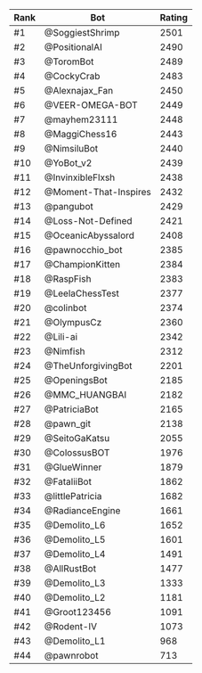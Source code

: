 Rank|Bot|Rating
---|---|---
#1|@SoggiestShrimp|2501
#2|@PositionalAI|2490
#3|@ToromBot|2489
#4|@CockyCrab|2483
#5|@Alexnajax_Fan|2450
#6|@VEER-OMEGA-BOT|2449
#7|@mayhem23111|2448
#8|@MaggiChess16|2443
#9|@NimsiluBot|2440
#10|@YoBot_v2|2439
#11|@InvinxibleFlxsh|2438
#12|@Moment-That-Inspires|2432
#13|@pangubot|2429
#14|@Loss-Not-Defined|2421
#15|@OceanicAbyssalord|2408
#16|@pawnocchio_bot|2385
#17|@ChampionKitten|2384
#18|@RaspFish|2383
#19|@LeelaChessTest|2377
#20|@colinbot|2374
#21|@OlympusCz|2360
#22|@Lili-ai|2342
#23|@Nimfish|2312
#24|@TheUnforgivingBot|2201
#25|@OpeningsBot|2185
#26|@MMC_HUANGBAI|2182
#27|@PatriciaBot|2165
#28|@pawn_git|2138
#29|@SeitoGaKatsu|2055
#30|@ColossusBOT|1976
#31|@GlueWinner|1879
#32|@FataliiBot|1862
#33|@littlePatricia|1682
#34|@RadianceEngine|1661
#35|@Demolito_L6|1652
#36|@Demolito_L5|1601
#37|@Demolito_L4|1491
#38|@AllRustBot|1477
#39|@Demolito_L3|1333
#40|@Demolito_L2|1181
#41|@Groot123456|1091
#42|@Rodent-IV|1073
#43|@Demolito_L1|968
#44|@pawnrobot|713

